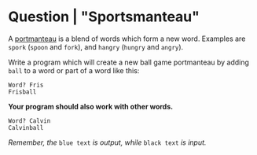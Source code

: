 # Question | "Sportsmanteau"

A [portmanteau](https://en.wikipedia.org/wiki/Portmanteau) is a blend of words which form a new word.
Examples are ``spork`` (``spoon`` and ``fork``), and ``hangry`` (``hungry`` and ``angry``).

Write a program which will create a new ball game portmanteau by adding ``ball`` to a word or part of a word like this:

```
Word? Fris
Frisball
```

**Your program should also work with other words.**

```
Word? Calvin
Calvinball
```

*Remember, the* ``blue text`` *is output, while* ``black text`` *is input.*
